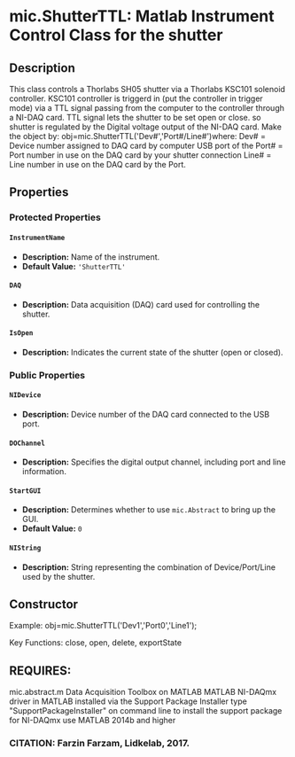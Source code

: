 # mic.ShutterTTL: Matlab Instrument Control Class for the shutter

## Description
This class controls a Thorlabs SH05 shutter via a Thorlabs KSC101
solenoid controller. KSC101 controller is triggerd in
(put the controller in trigger mode) via a TTL signal passing
from the computer to the controller through a NI-DAQ card.
TTL signal lets the shutter to be set open or close.
so shutter is regulated by the Digital voltage output of the NI-DAQ card.
Make the object by: obj=mic.ShutterTTL('Dev#','Port#/Line#')where:
Dev# = Device number assigned to DAQ card by computer USB port of the
Port# = Port number in use on the DAQ card by your shutter connection
Line# = Line number in use on the DAQ card by the Port.

## Properties

### Protected Properties

#### `InstrumentName`
- **Description:** Name of the instrument.
- **Default Value:** `'ShutterTTL'`

#### `DAQ`
- **Description:** Data acquisition (DAQ) card used for controlling the shutter.

#### `IsOpen`
- **Description:** Indicates the current state of the shutter (open or closed).

### Public Properties

#### `NIDevice`
- **Description:** Device number of the DAQ card connected to the USB port.

#### `DOChannel`
- **Description:** Specifies the digital output channel, including port and line information.

#### `StartGUI`
- **Description:** Determines whether to use `mic.Abstract` to bring up the GUI.
- **Default Value:** `0`

#### `NIString`
- **Description:** String representing the combination of Device/Port/Line used by the shutter.

## Constructor
Example: obj=mic.ShutterTTL('Dev1','Port0','Line1');

Key Functions:
close, open, delete, exportState

## REQUIRES:
mic.abstract.m
Data Acquisition Toolbox on MATLAB
MATLAB NI-DAQmx driver in MATLAB installed via the Support Package Installer
type "SupportPackageInstaller" on command line to install the
support package for NI-DAQmx use MATLAB 2014b and higher

### CITATION: Farzin Farzam, Lidkelab, 2017.

